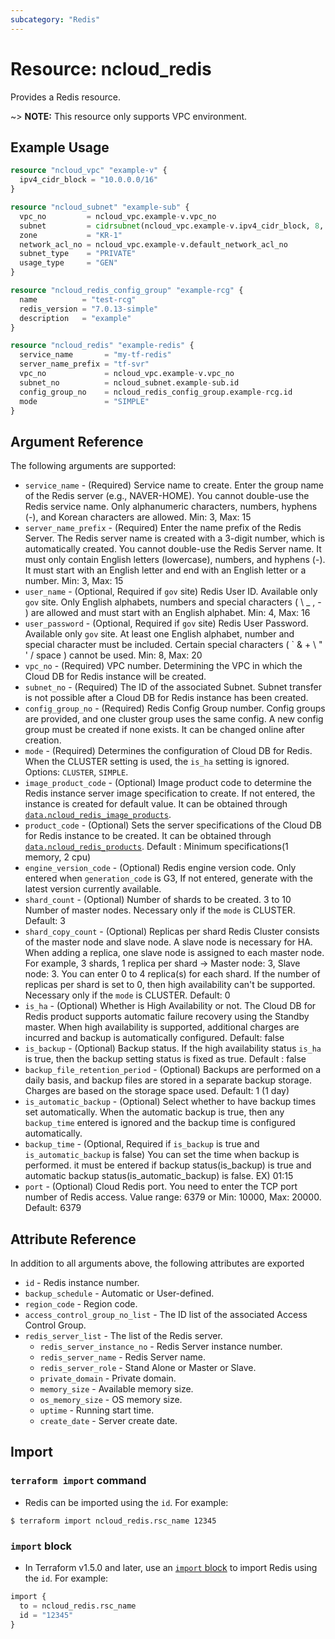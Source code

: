 ```yaml
---
subcategory: "Redis"
---
```



# Resource: ncloud_redis

Provides a Redis resource.

~> **NOTE:** This resource only supports VPC environment.

## Example Usage

```terraform
resource "ncloud_vpc" "example-v" {
  ipv4_cidr_block = "10.0.0.0/16"
}

resource "ncloud_subnet" "example-sub" {
  vpc_no         = ncloud_vpc.example-v.vpc_no
  subnet         = cidrsubnet(ncloud_vpc.example-v.ipv4_cidr_block, 8, 1)
  zone           = "KR-1"
  network_acl_no = ncloud_vpc.example-v.default_network_acl_no
  subnet_type    = "PRIVATE"
  usage_type     = "GEN"
}

resource "ncloud_redis_config_group" "example-rcg" {
  name          = "test-rcg"
  redis_version = "7.0.13-simple"
  description   = "example"
}

resource "ncloud_redis" "example-redis" {
  service_name       = "my-tf-redis"
  server_name_prefix = "tf-svr"
  vpc_no             = ncloud_vpc.example-v.vpc_no
  subnet_no          = ncloud_subnet.example-sub.id 
  config_group_no    = ncloud_redis_config_group.example-rcg.id
  mode               = "SIMPLE"
}
```

## Argument Reference
The following arguments are supported:

* `service_name` - (Required) Service name to create. Enter the group name of the Redis server (e.g., NAVER-HOME). You cannot double-use the Redis service name. Only alphanumeric characters, numbers, hyphens (-), and Korean characters are allowed. Min: 3, Max: 15
* `server_name_prefix` - (Required) Enter the name prefix of the Redis Server. The Redis server name is created with a 3-digit number, which is automatically created. You cannot double-use the Redis Server name. It must only contain English letters (lowercase), numbers, and hyphens (-). It must start with an English letter and end with an English letter or a number. Min: 3, Max: 15
* `user_name` - (Optional, Required if `gov` site) Redis User ID. Available only `gov` site. Only English alphabets, numbers and special characters ( \ _ , - ) are allowed and must start with an English alphabet. Min: 4, Max: 16
* `user_password` - (Optional, Required if `gov` site) Redis User Password. Available only `gov` site. At least one English alphabet, number and special character must be included. Certain special characters ( ` & + \ " ' / space ) cannot be used. Min: 8, Max: 20
* `vpc_no` - (Required) VPC number. Determining the VPC in which the Cloud DB for Redis instance will be created.
* `subnet_no` - (Required) The ID of the associated Subnet. Subnet transfer is not possible after a Cloud DB for Redis instance has been created.
* `config_group_no` - (Required) Redis Config Group number. Config groups are provided, and one cluster group uses the same config. A new config group must be created if none exists. It can be changed online after creation.
* `mode` - (Required) Determines the configuration of Cloud DB for Redis. When the CLUSTER setting is used, the `is_ha` setting is ignored. Options: `CLUSTER`, `SIMPLE`.
* `image_product_code` - (Optional) Image product code to determine the Redis instance server image specification to create. If not entered, the instance is created for default value. It can be obtained through [`data.ncloud_redis_image_products`](../data-sources/redis_image_products.md).
* `product_code` - (Optional) Sets the server specifications of the Cloud DB for Redis instance to be created. It can be obtained through [`data.ncloud_redis_products`](../data-sources/redis_products.md). Default : Minimum specifications(1 memory, 2 cpu)
* `engine_version_code` - (Optional) Redis engine version code. Only entered when `generation_code` is G3, If not entered, generate with the latest version currently available.
* `shard_count` - (Optional) Number of shards to be created.  3 to 10 Number of master nodes. Necessary only if the `mode` is CLUSTER. Default: 3
* `shard_copy_count` - (Optional) Replicas per shard Redis Cluster consists of the master node and slave node. A slave node is necessary for HA. When adding a replica, one slave node is assigned to each master node.  For example, 3 shards, 1 replica per shard -> Master node: 3, Slave node: 3. You can enter 0 to 4 replica(s) for each shard. If the number of replicas per shard is set to 0, then high availability can't be supported. Necessary only if the `mode` is CLUSTER. Default: 0
* `is_ha` - (Optional) Whether is High Availability or not. The Cloud DB for Redis product supports automatic failure recovery using the Standby master. When high availability is supported, additional charges are incurred and backup is automatically configured. Default: false
* `is_backup` - (Optional) Backup status. If the high availability status `is_ha` is true, then the backup setting status is fixed as true. Default : false
* `backup_file_retention_period` - (Optional) Backups are performed on a daily basis, and backup files are stored in a separate backup storage. Charges are based on the storage space used. Default: 1 (1 day)
* `is_automatic_backup` - (Optional) Select whether to have backup times set automatically. When the automatic backup is true, then any `backup_time` entered is ignored and the backup time is configured automatically.
* `backup_time` - (Optional, Required if `is_backup` is true and `is_automatic_backup` is false) You can set the time when backup is performed. it must be entered if backup status(is_backup) is true and automatic backup status(is_automatic_backup) is false. EX) 01:15
* `port` - (Optional) Cloud Redis port. You need to enter the TCP port number of Redis access. Value range:	6379 or Min: 10000, Max: 20000. Default: 6379

## Attribute Reference
In addition to all arguments above, the following attributes are exported

* `id` - Redis instance number.
* `backup_schedule` - Automatic or User-defined.
* `region_code` - Region code.
* `access_control_group_no_list` - The ID list of the associated Access Control Group.
* `redis_server_list` - The list of the Redis server.
  * `redis_server_instance_no` - Redis Server instance number.
  * `redis_server_name` - Redis Server name.
  * `redis_server_role` - Stand Alone or Master or Slave.
  * `private_domain` - Private domain.
  * `memory_size` - Available memory size.
  * `os_memory_size` - OS memory size.
  * `uptime` - Running start time.
  * `create_date` - Server create date.

## Import

### `terraform import` command

* Redis can be imported using the `id`. For example:

```console
$ terraform import ncloud_redis.rsc_name 12345
```

### `import` block

* In Terraform v1.5.0 and later, use an [`import` block](https://developer.hashicorp.com/terraform/language/import) to import Redis using the `id`. For example:

```terraform
import {
  to = ncloud_redis.rsc_name
  id = "12345"
}
```
